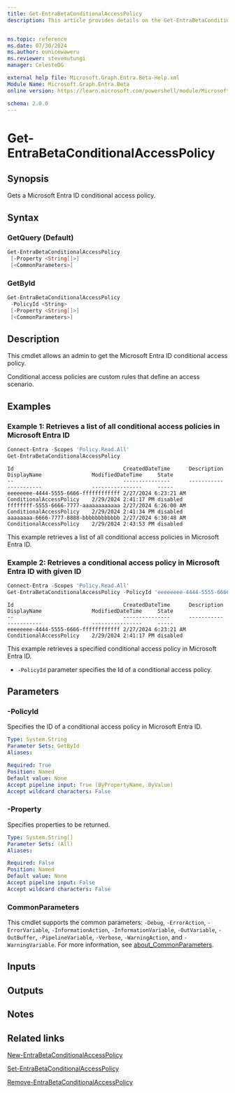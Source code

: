 ```yaml
---
title: Get-EntraBetaConditionalAccessPolicy
description: This article provides details on the Get-EntraBetaConditionalAccessPolicy command.


ms.topic: reference
ms.date: 07/30/2024
ms.author: eunicewaweru
ms.reviewer: stevemutungi
manager: CelesteDG

external help file: Microsoft.Graph.Entra.Beta-Help.xml
Module Name: Microsoft.Graph.Entra.Beta
online version: https://learn.microsoft.com/powershell/module/Microsoft.Graph.Entra.Beta/Get-EntraBetaConditionalAccessPolicy

schema: 2.0.0
---
```


# Get-EntraBetaConditionalAccessPolicy

## Synopsis

Gets a Microsoft Entra ID conditional access policy.

## Syntax

### GetQuery (Default)

```powershell
Get-EntraBetaConditionalAccessPolicy
 [-Property <String[]>]
 [<CommonParameters>]
```

### GetById

```powershell
Get-EntraBetaConditionalAccessPolicy
 -PolicyId <String>
 [-Property <String[]>]
 [<CommonParameters>]
```

## Description

This cmdlet allows an admin to get the Microsoft Entra ID conditional access policy.

Conditional access policies are custom rules that define an access scenario.

## Examples

### Example 1: Retrieves a list of all conditional access policies in Microsoft Entra ID

```powershell
Connect-Entra -Scopes 'Policy.Read.All'
Get-EntraBetaConditionalAccessPolicy
```

```Output
Id                                   CreatedDateTime      Description DisplayName                ModifiedDateTime     State    
--                                   ---------------      ----------- -----------                ----------------     -----    
eeeeeeee-4444-5555-6666-ffffffffffff 2/27/2024 6:23:21 AM             ConditionalAccessPolicy    2/29/2024 2:41:17 PM disabled
ffffffff-5555-6666-7777-aaaaaaaaaaaa 2/27/2024 6:26:00 AM             ConditionalAccessPolicy    2/29/2024 2:41:34 PM disabled
aaaaaaaa-6666-7777-8888-bbbbbbbbbbbb 2/27/2024 6:30:48 AM             ConditionalAccessPolicy    2/29/2024 2:43:53 PM disabled
```

This example retrieves a list of all conditional access policies in Microsoft Entra ID.

### Example 2: Retrieves a conditional access policy in Microsoft Entra ID with given ID

```powershell
Connect-Entra -Scopes 'Policy.Read.All'
Get-EntraBetaConditionalAccessPolicy -PolicyId 'eeeeeeee-4444-5555-6666-ffffffffffff'
```

```Output
Id                                   CreatedDateTime      Description DisplayName                ModifiedDateTime     State    
--                                   ---------------      ----------- -----------                ----------------     -----   
eeeeeeee-4444-5555-6666-ffffffffffff 2/27/2024 6:23:21 AM             ConditionalAccessPolicy    2/29/2024 2:41:17 PM disabled
```

This example retrieves a specified conditional access policy in Microsoft Entra ID.

- `-PolicyId` parameter specifies the Id of a conditional access policy.

## Parameters

### -PolicyId

Specifies the ID of a conditional access policy in Microsoft Entra ID.

```yaml
Type: System.String
Parameter Sets: GetById
Aliases:

Required: True
Position: Named
Default value: None
Accept pipeline input: True (ByPropertyName, ByValue)
Accept wildcard characters: False
```

### -Property

Specifies properties to be returned.

```yaml
Type: System.String[]
Parameter Sets: (All)
Aliases:

Required: False
Position: Named
Default value: None
Accept pipeline input: False
Accept wildcard characters: False
```

### CommonParameters

This cmdlet supports the common parameters: `-Debug`, `-ErrorAction`, `-ErrorVariable`, `-InformationAction`, `-InformationVariable`, `-OutVariable`, `-OutBuffer`, `-PipelineVariable`, `-Verbose`, `-WarningAction`, and `-WarningVariable`. For more information, see [about_CommonParameters](https://go.microsoft.com/fwlink/?LinkID=113216).

## Inputs

## Outputs

## Notes

## Related links

[New-EntraBetaConditionalAccessPolicy](New-EntraBetaConditionalAccessPolicy.md)

[Set-EntraBetaConditionalAccessPolicy](Set-EntraBetaConditionalAccessPolicy.md)

[Remove-EntraBetaConditionalAccessPolicy](Remove-EntraBetaConditionalAccessPolicy.md)
